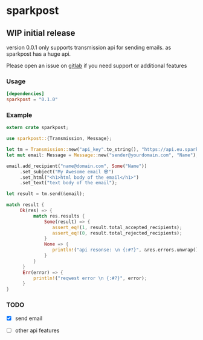 # sparkpost
## WIP initial release
version 0.0.1 only supports transmission api for sending emails.
as sparkpost has a huge api.

Please open an issue on [gitlab](https://gitlab.com/mygnu/spark_post/issues) if you need support or additional features

### Usage
```toml
[dependencies]
sparkpost = "0.1.0"

```


### Example
```rust
extern crate sparkpost;

use sparkpost::{Transmission, Message};

let tm = Transmission::new("api_key".to_string(), "https://api.eu.sparkpost.com/api/v1".to_string());
let mut email: Message = Message::new("sender@yourdomain.com", "Name");

email.add_recipient("name@domain.com", Some("Name"))
     .set_subject("My Awesome email 😎")
     .set_html("<h1>html body of the email</h1>")
     .set_text("text body of the email");

let result = tm.send(&email);

match result {
     Ok(res) => {
          match res.results {
              Some(result) => {
                 assert_eq!(1, result.total_accepted_recipients);
                 assert_eq!(0, result.total_rejected_recipients);
              }
              None => {
                 println!("api resonse: \n {:#?}", &res.errors.unwrap());
              }
          }
      }
      Err(error) => {
          println!("reqwest error \n {:#?}", error);
      }
}

```
### TODO
- [X] send email
- [ ] other api features

